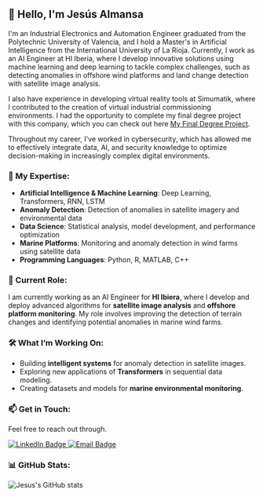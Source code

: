 ## 👋 Hello, I'm Jesús Almansa

I'm an Industrial Electronics and Automation Engineer graduated from the Polytechnic University of Valencia, and I hold a Master's in Artificial Intelligence from the International University of La Rioja. Currently, I work as an AI Engineer at HI Iberia, where I develop innovative solutions using machine learning and deep learning to tackle complex challenges, such as detecting anomalies in offshore wind platforms and land change detection with satellite image analysis.

I also have experience in developing virtual reality tools at Simumatik, where I contributed to the creation of virtual industrial commissioning environments. I had the opportunity to complete my final degree project with this company, which you can check out here [My Final Degree Project](https://www.diva-portal.org/smash/record.jsf?pid=diva2%3A1444434&dswid=-8880).

Throughout my career, I've worked in cybersecurity, which has allowed me to effectively integrate data, AI, and security knowledge to optimize decision-making in increasingly complex digital environments.

### 🧠 My Expertise:
- **Artificial Intelligence & Machine Learning**: Deep Learning, Transformers, RNN, LSTM
- **Anomaly Detection**: Detection of anomalies in satellite imagery and environmental data
- **Data Science**: Statistical analysis, model development, and performance optimization
- **Marine Platforms**: Monitoring and anomaly detection in wind farms using satellite data
- **Programming Languages**: Python, R, MATLAB, C++
  
### 💼 Current Role:
I am currently working as an AI Engineer for **HI Ibiera**, where I develop and deploy advanced algorithms for **satellite image analysis** and **offshore platform monitoring**. My role involves improving the detection of terrain changes and identifying potential anomalies in marine wind farms.

### 🛠 What I’m Working On:
- Building **intelligent systems** for anomaly detection in satellite images.
- Exploring new applications of **Transformers** in sequential data modeling.
- Creating datasets and models for **marine environmental monitoring**.

### 📫 Get in Touch:
Feel free to reach out through.
<p align="left">
  <a href="https://linkedin.com/in/jesusalmansaf/" target="_blank">
    <img src="https://img.shields.io/badge/Find%20me%20on%20LinkedIn-blue?style=flat-square&logo=linkedin" alt="LinkedIn Badge">
  </a>
  <a href="mailto:jtafernandez@gmail.com" target="_blank">
    <img src="https://img.shields.io/badge/Send%20me%20an%20eMail-red?style=flat-square&logo=gmail&logoColor=white" alt="Email Badge">
  </a>
</p>


### 📊 GitHub Stats:

![Jesus's GitHub stats](https://github-readme-stats.vercel.app/api?username=Jesus-Almansa&show_icons=true&theme=dark)
<!-- ![My project image](https://github.com/Jesus-Almansa/repo-name/blob/main/images/image.png) -->

